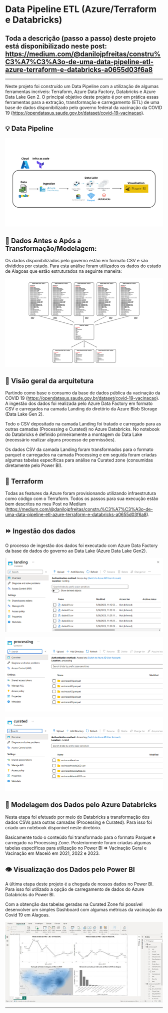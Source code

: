 # Data Pipeline ETL (Azure/Terraform e Databricks)
## Toda a descrição (passo a passo) deste projeto está disponibilizado neste post: https://medium.com/@danilojpfreitas/constru%C3%A7%C3%A3o-de-uma-data-pipeline-etl-azure-terraform-e-databricks-a0655d03f6a8
---

Neste projeto foi construído um Data Pipeline com a utilização de algumas ferramentas incríveis: Terraform, Azure Data Factory, Databricks e Azure Data Lake Gen 2.
O principal objetivo deste projeto é por em prática essas ferramentas para a extração, transformação e carregamento (ETL) de uma base de dados disponibilizado pelo governo federal da vacinação da COVID 19 (https://opendatasus.saude.gov.br/dataset/covid-19-vacinacao).

## :bulb: Data Pipeline

![Data Pipeline Azure Terraform](Img/dataPipelineAzureETL.png)

## :memo: Dados Antes e Após a Transformação/Modelagem:

Os dados disponibilizados pelo governo estão em formato CSV e são divididos por estado. Para esta análise foram utilizados os dados do estado de Alagoas que estão estruturados na seguinte maneira:

![Arquitetura Geral](Img/dadosCovid19.png)

## :scroll: Visão geral da arquitetura

Partindo como base o consumo da base de dados pública da vacinação da COVID 19 (https://opendatasus.saude.gov.br/dataset/covid-19-vacinacao). A ingestão dos dados foi realizada pelo Azure Data Factory em formato CSV e carregados na camada Landing do diretório da Azure Blob Storage (Data Lake Gen 2).

Todo o CSV depositado na camada Landing foi tratado e carregado para as outras camadas (Processing e Curated) no Azure Databricks. No notebook do Databricks é definido primeiramente a montagem do Data Lake (necessário realizar alguns processo de permissões).

Os dados CSV da camada Landing foram transformados para o formato parquet e carregados na camada Processing e em seguida foram criadas algumas tabelas específicas para análise na Curated zone (consumidas diretamente pelo Power BI).

## :file_folder: Terraform

Todas as features da Azure foram provisionando utilizando infraestrutura como código com o Terraform. Todos os passos para sua execução estão bem descritos no meu Post no Medium (https://medium.com/@danilojpfreitas/constru%C3%A7%C3%A3o-de-uma-data-pipeline-etl-azure-terraform-e-databricks-a0655d03f6a8).

## :fast_forward: Ingestão dos dados

O processo de ingestão dos dados foi executado com Azure Data Factory da base de dados do governo ao Data Lake (Azure Data Lake Gen2).

![Landing](Img/landing.png)

![Processing](Img/processing.png)

![Curated](Img/curated.png)

## :rocket: Modelagem dos Dados pelo Azure Databricks

Nesta etapa foi efetuado por meio do Databricks a transformação dos dados CSVs para outras camadas (Processing e Curated). Para isso foi criado um notebook disponível neste diretório.

Basicamente todo o conteúdo foi transformado para o formato Parquet e carregado na Processing Zone. Posteriormente foram criadas algumas tabelas específicas para utilização no Power BI => Vacinação Geral e Vacinação em Maceió em 2021, 2022 e 2023.

## :eye: Visualização dos Dados pelo Power BI

A última etapa deste projeto é a chegada de nossos dados no Power BI. Para isso foi utilizado a opção de carregamento de dados do Azure Databricks do Power BI.

Com a obtenção das tabelas geradas na Curated Zone foi possível desenvolver um simples Dashboard com algumas métricas da vacinação da Covid 19 em Alagoas.

![PowerBI](Img/powerbi.jpg)

---
